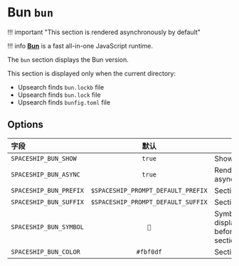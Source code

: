# Bun `bun`

!!! important "This section is rendered asynchronously by default"

!!! info
    [**Bun**](https://bun.sh) is a fast all-in-one JavaScript runtime.

The `bun` section displays the Bun version.

This section is displayed only when the current directory:

* Upsearch finds `bun.lockb` file
* Upsearch finds `bun.lock` file
* Upsearch finds `bunfig.toml` file

## Options

| 字段                     |                 默认                 | 含义                                  |
|:---------------------- |:----------------------------------:| ----------------------------------- |
| `SPACESHIP_BUN_SHOW`   |               `true`               | Show section                        |
| `SPACESHIP_BUN_ASYNC`  |               `true`               | Render section asynchronously       |
| `SPACESHIP_BUN_PREFIX` | `$SPACESHIP_PROMPT_DEFAULT_PREFIX` | Section's prefix                    |
| `SPACESHIP_BUN_SUFFIX` | `$SPACESHIP_PROMPT_DEFAULT_SUFFIX` | Section's suffix                    |
| `SPACESHIP_BUN_SYMBOL` |                `🍞`                 | Symbol displayed before the section |
| `SPACESHIP_BUN_COLOR`  |             `#fbf0df`              | Section's color                     |
